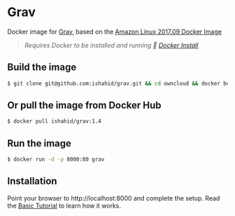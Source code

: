 # Grav
Docker image for [Grav](https://getgrav.org), based on the [Amazon Linux 2017.09 Docker Image](https://hub.docker.com/_/amazonlinux/)

> _Requires Docker to be installed and running :whale2: [Docker Install](https://docs.docker.com/engine/installation/)_

## Build the image
```bash
$ git clone git@github.com:ishahid/grav.git && cd owncloud && docker build -t grav .
```

## Or pull the image from Docker Hub
```bash
$ docker pull ishahid/grav:1.4
```

## Run the image
```bash
$ docker run -d -p 8000:80 grav
```

## Installation
Point your browser to http://localhost:8000 and complete the setup. Read the [Basic Tutorial](https://learn.getgrav.org/basics/basic-tutorial) to learn how it works.
